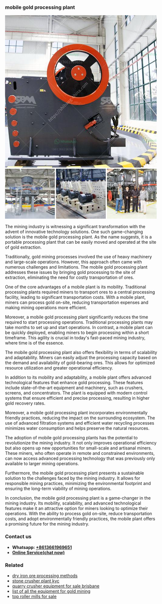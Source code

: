 <h3>mobile gold processing plant</h3><img src='1703042258.jpg' alt=''><p>The mining industry is witnessing a significant transformation with the advent of innovative technology solutions. One such game-changing solution is the mobile gold processing plant. As the name suggests, it is a portable processing plant that can be easily moved and operated at the site of gold extraction.</p><p>Traditionally, gold mining processes involved the use of heavy machinery and large-scale operations. However, this approach often came with numerous challenges and limitations. The mobile gold processing plant addresses these issues by bringing gold processing to the site of extraction, eliminating the need for costly transportation of ores.</p><p>One of the core advantages of a mobile plant is its mobility. Traditional processing plants required miners to transport ores to a central processing facility, leading to significant transportation costs. With a mobile plant, miners can process gold on-site, reducing transportation expenses and making mining operations more efficient.</p><p>Moreover, a mobile gold processing plant significantly reduces the time required to start processing operations. Traditional processing plants may take months to set up and start operations. In contrast, a mobile plant can be quickly deployed, enabling miners to begin processing within a short timeframe. This agility is crucial in today's fast-paced mining industry, where time is of the essence.</p><p>The mobile gold processing plant also offers flexibility in terms of scalability and adaptability. Miners can easily adjust the processing capacity based on the demand and availability of gold-bearing ores. This allows for optimized resource utilization and greater operational efficiency.</p><p>In addition to its mobility and adaptability, a mobile plant offers advanced technological features that enhance gold processing. These features include state-of-the-art equipment and machinery, such as crushers, screens, and concentrators. The plant is equipped with modern control systems that ensure efficient and precise processing, resulting in higher gold recovery rates.</p><p>Moreover, a mobile gold processing plant incorporates environmentally friendly practices, reducing the impact on the surrounding ecosystem. The use of advanced filtration systems and efficient water recycling processes minimizes water consumption and helps preserve the natural resources.</p><p>The adoption of mobile gold processing plants has the potential to revolutionize the mining industry. It not only improves operational efficiency but also opens up new opportunities for small-scale and artisanal miners. These miners, who often operate in remote and constrained environments, can now access advanced processing technology that was previously only available to larger mining operations.</p><p>Furthermore, the mobile gold processing plant presents a sustainable solution to the challenges faced by the mining industry. It allows for responsible mining practices, minimizing the environmental footprint and ensuring the long-term viability of mining operations.</p><p>In conclusion, the mobile gold processing plant is a game-changer in the mining industry. Its mobility, scalability, and advanced technological features make it an attractive option for miners looking to optimize their operations. With the ability to process gold on-site, reduce transportation costs, and adopt environmentally friendly practices, the mobile plant offers a promising future for the mining industry.</p><h3>Contact us</h3><ul><li><strong>Whatsapp:&nbsp;<a href="https://wa.me/8613661969651">+8613661969651</a></strong></li><li><a href="https://swt.shibang-china.com/?git&amp;zhl&amp;mobile gold processing plant"><strong>Online Service(chat now)</strong></a></li></ul><h3>Related</h3><ul><li><a href='dry iron ore processing methods.md'>dry iron ore processing methods</a></li><li><a href='stone crusher plant kyc.md'>stone crusher plant kyc</a></li><li><a href='quarry crusher equipment for sale brisbane.md'>quarry crusher equipment for sale brisbane</a></li><li><a href='list of all the equipment for gold mining.md'>list of all the equipment for gold mining</a></li><li><a href='top roller mills for sale.md'>top roller mills for sale</a></li></ul>